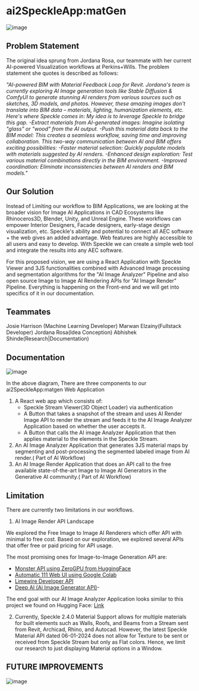 # ai2SpeckleApp:matGen

![image](https://drive.google.com/uc?export=view&id=1WJfsmOxAo_4Xp9vwAxm57CzD5P7SAWsS)


## Problem Statement

The original idea sprung from Jordana Rosa, our teammate with her current AI-powered Visualization workflows at Perkins+Wills. The problem statement she quotes is described as follows:

*"AI-powered BIM with Material Feedback Loop for Revit. Jordana's team is currently exploring AI Image generation tools like  Stable Diffusion & ComfyUI to generate stunning AI renders from various sources such as sketches, 3D models, and photos. However, these amazing images don't translate into BIM data – materials, lighting, humanization elements, etc. Here's where Speckle comes in: My idea is to leverage Speckle to bridge this gap. -Extract materials from AI-generated images: Imagine isolating "glass" or "wood" from the AI output. -Push this material data back to the BIM model: This creates a seamless workflow, saving time and improving collaboration. This two-way communication between AI and BIM offers exciting possibilities: -Faster material selection: Quickly populate models with materials suggested by AI renders. -Enhanced design exploration: Test various material combinations directly in the BIM environment. -Improved coordination: Eliminate inconsistencies between AI renders and BIM models."*

## Our Solution

Instead of Limiting our workflow to BIM Applications, we are looking at the broader vision for Image AI Applications in CAD Ecosystems like Rhinoceros3D, Blender, Unity, and Unreal Engine. These workflows can empower Interior Designers, Facade designers, early-stage design visualization, etc. Speckle's ability and potential to connect all AEC software + the web gives an added advantage. Web features are highly accessible to all users and easy to develop. With Speckle we can create a simple web tool and integrate the results into any AEC software.

For this proposed vision, we are using a React Application with Speckle Viewer and 3JS functionalities combined with Advanced Image processing and segmentation algorithms for the "AI Image Analyzer" Pipeline and also open source Image to Image AI Rendering APIs for "AI Image Render" Pipeline. Everything is happening on the Front-end and we will get into specifics of it in our documentation. 

## Teammates

Josie Harrison (Machine Learning Developer)
Marwan Elzainy(Fullstack Developer)
Jordana Rosa(Idea Conception)
Abhishek Shinde(Research|Documentation)

## Documentation

![image](https://drive.google.com/uc?export=view&id=1Fio5xeZT2WQn_UehD37LkC74QGL4vKka)

In the above diagram, There are three components to our ai2SpeckleApp:matgen Web Application

1. A React web app which consists of:
   - Speckle Stream Viewer(3D Object Loader) via authentication
   - A Button that takes a snapshot of the stream and uses AI Render Image API to render the stream and feeds it to the AI Image Analyzer Application based on whether the user accepts it.
   - A Button that calls the AI image Analyzer Application that then applies material to the elements in the Speckle Stream.
2. An AI Image Analyzer Application that generates 3JS material maps by segmenting and post-processing the segmented labeled image from AI render.( Part of AI Workflow)
3. An AI Image Render Application that does an API call to the free available state-of-the-art Image to Image AI Generators in the Generative AI community.( Part of AI Workflow)

## Limitation

There are currently two limitations in our workflows.

1. AI Image Render API Landscape

We explored the Free Image to Image AI Renderers which offer API with minimal to free cost. Based on our exploration, we explored several APIs that offer free or paid pricing for API usage.

The most promising ones for Image-to-Image Generation API are:

- [Monster API using ZeroGPU from HuggingFace](https://developer.monsterapi.ai/reference/post_generate-img2img)
- [Automatic 111 Web UI using Google Colab](https://github.com/AUTOMATIC1111/stable-diffusion-webui)
- [Limewire Developer API](https://developer.limewire.com/image-to-image)
- [Deep AI (Ai Image Generator API)](https://deepai.org/docs)-

The end goal with our AI Image Analyzer Application looks similar to this project we found on Hugging Face: [Link ](https://huggingface.co/spaces/MykolaL/StableDesign)

2. Currently, Speckle 2.4.0 Material Support allows for multiple materials for built elements such as Walls, Roofs, and Beams from a Stream sent from Revit, Archicad, Rhino, and Autocad.
   However, the latest Speckle Material API dated 06-01-2024 does not allow for Texture to be sent or received from Speckle Stream but only as Flat colors. Hence, we limit our research to
   just displaying Material options in a Window.

## FUTURE IMPROVEMENTS

![image](https://drive.google.com/uc?export=view&id=1mYlxp9jANl7ho2QhP9nc0QpsO52VdFGO)

